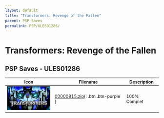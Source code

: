 ```yaml
---
layout: default
title: "Transformers: Revenge of the Fallen"
parent: PSP Saves
permalink: PSP/ULES01286/
---
```

# Transformers: Revenge of the Fallen

## PSP Saves - ULES01286

| Icon | Filename | Description |
|------|----------|-------------|
| ![Transformers: Revenge of the Fallen](ICON0.PNG) | [00000815.zip](00000815.zip){: .btn .btn-purple } | 100% Complet |
